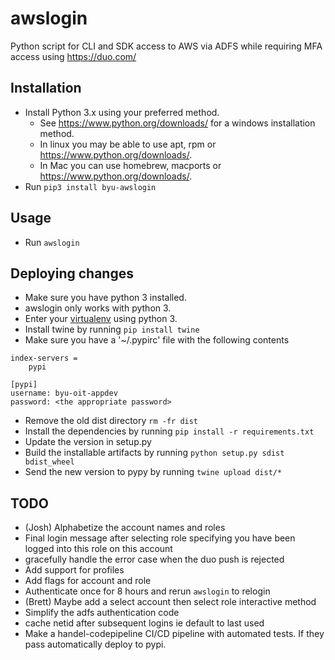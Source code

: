 # awslogin
Python script for CLI and SDK access to AWS via ADFS while requiring MFA access using https://duo.com/

## Installation 
* Install Python 3.x using your preferred method.  
  * See https://www.python.org/downloads/ for a windows installation method.  
  * In linux you may be able to use apt, rpm or https://www.python.org/downloads/.
  * In Mac you can use homebrew, macports or https://www.python.org/downloads/.
* Run `pip3 install byu-awslogin`

## Usage
* Run `awslogin`

## Deploying changes
* Make sure you have python 3 installed.
* awslogin only works with python 3.
* Enter your [virtualenv](https://virtualenv.pypa.io/en/stable/) using python 3.
* Install twine by running `pip install twine`
* Make sure you have a '~/.pypirc' file with the following contents
```
index-servers =
    pypi

[pypi]
username: byu-oit-appdev
password: <the appropriate password>
```
* Remove the old dist directory `rm -fr dist`
* Install the dependencies by running `pip install -r requirements.txt`
* Update the version in setup.py
* Build the installable artifacts by running `python setup.py sdist bdist_wheel`
* Send the new version to pypy by running `twine upload dist/*`

## TODO
* (Josh) Alphabetize the account names and roles
* Final login message after selecting role specifying you have been logged into this role on this account
* gracefully handle the error case when the duo push is rejected
* Add support for profiles
* Add flags for account and role
* Authenticate once for 8 hours and rerun `awslogin` to relogin
* (Brett) Maybe add a select account then select role interactive method
* Simplify the adfs authentication code
* cache netid after subsequent logins ie default to last used
* Make a handel-codepipeline CI/CD pipeline with automated tests.  If they pass automatically deploy to pypi.
